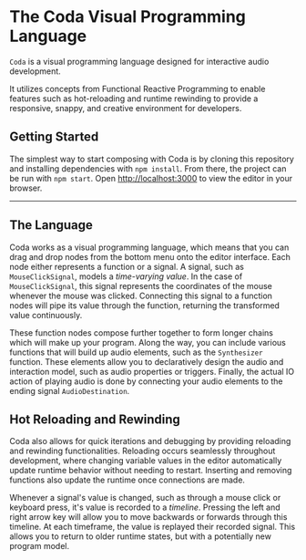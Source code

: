 # The Coda Visual Programming Language
`Coda` is a visual programming language designed for interactive audio development.

It utilizes concepts from Functional Reactive Programming to enable features such as hot-reloading and runtime rewinding to provide a responsive, snappy, and creative environment for developers.

## Getting Started
The simplest way to start composing with Coda is by cloning this repository and installing dependencies with `npm install`. From there, the project can be run with `npm start`. Open [http://localhost:3000](http://localhost:3000) to view the editor in your browser.
___

## The Language
Coda works as a visual programming language, which means that you can drag and drop nodes from the bottom menu onto the editor interface. Each node either represents a function or a signal. A signal, such as `MouseClickSignal`, models a *time-varying value*. In the case of `MouseClickSignal`, this signal represents the coordinates of the mouse whenever the mouse was clicked. Connecting this signal to a function nodes will pipe its value through the function, returning the transformed value continuously.

These function nodes compose further together to form longer chains which will make up your program. Along the way, you can include various functions that will build up audio elements, such as the `Synthesizer` function. These elements allow you to declaratively design the audio and interaction model, such as audio properties or triggers. Finally, the actual IO action of playing audio is done by connecting your audio elements to the ending signal `AudioDestination`.

## Hot Reloading and Rewinding
Coda also allows for quick iterations and debugging by providing reloading and rewinding functionalities. Reloading occurs seamlessly throughout development, where changing variable values in the editor automatically update runtime behavior without needing to restart. Inserting and removing functions also update the runtime once connections are made.

Whenever a signal's value is changed, such as through a mouse click or keyboard press, it's value is recorded to a *timeline*. Pressing the left and right arrow key will allow you to move backwards or forwards through this timeline. At each timeframe, the value is replayed their recorded signal. This allows you to return to older runtime states, but with a potentially new program model.

